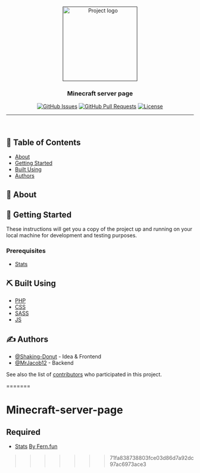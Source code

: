 <p align="center">
 <a href=""><img width=200px height=200px src="http://www.fern.fun/img/mc.webp" alt="Project logo"></a>
</p>

<h3 align="center">Minecraft server page</h3>

<div align="center">

[![GitHub Issues](https://img.shields.io/github/issues/fern-fun/Minecraft-server-page.svg)](https://github.com/fern-fun/Minecraft-server-page/issues)
[![GitHub Pull Requests](https://img.shields.io/github/issues-pr/fern-fun/Minecraft-server-page.svg)](https://github.com/fern-fun/Minecraft-server-page/pulls)
[![License](https://img.shields.io/github/license/fern-fun/Fern.fun-Server.svg)](/LICENSE)

</div>

---

<p align="center">
    <br> 
</p>

## 📝 Table of Contents
<!-- -  -->
<!-- - [Deployment](#deployment) -->
<!-- - [Usage](#usage) -->

- [About](#about)
- [Getting Started](#getting_started)
- [Built Using](#built_using)
- [Authors](#authors)

## 🧐 About <a name = "about"></a>


## 🏁 Getting Started <a name = "getting_started"></a>

These instructions will get you a copy of the project up and running on your local machine for development and testing purposes.

### Prerequisites <a name = "prerequisites"></a>

* [Stats](https://www.spigotmc.org/resources/statz.25969/)

<!-- 
### Installing

A step by step series of examples that tell you how to get a development env running.

Say what the step will be

```
Give the example
```

And repeat

```
until finished
```

End with an example of getting some data out of the system or using it for a little demo. -->

<!-- ## 🔧 Running the tests <a name = "tests"></a>

Explain how to run the automated tests for this system.

### Break down into end to end tests

Explain what these tests test and why

```
Give an example
```

### And coding style tests

Explain what these tests test and why

```
Give an example
``` -->

<!-- ## 🎈 Usage <a name="usage"></a>

Add notes about how to use the system.

## 🚀 Deployment <a name = "deployment"></a>

Add additional notes about how to deploy this on a live system. -->

## ⛏️ Built Using <a name = "built_using"></a>

- [PHP](https://www.php.net) 
- [CSS](https://html.com)
- [SASS](https://sass-lang.com)
- [JS](https://www.javascript.com) 

## ✍️ Authors <a name = "authors"></a>
- [@Shaking-Donut](https://github.com/shaking-donut) - Idea & Frontend
- [@MrJacob12](https://github.com/mrjacob12) - Backend

See also the list of [contributors](https://github.com/fern-fun/Fern.fun-Server/contributors) who participated in this project.

<!-- ## 🎉 Acknowledgements <a name = "acknowledgement"></a>

- Hat tip to anyone whose code was used
- Inspiration
- References -->
=======
# Minecraft-server-page
## Required 
* [Stats](https://www.spigotmc.org/resources/statz.25969/)
[By Fern.fun](http://fern.fun)
>>>>>>> 71fa838738803fce03d86d7a92dc97ac6973ace3
